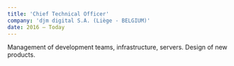 ```yaml
---
title: 'Chief Technical Officer'
company: 'djm digital S.A. (Liège - BELGIUM)'
date: 2016 – Today
---
```


Management of development teams, infrastructure, servers.
Design of new products.
